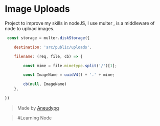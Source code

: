 # Image Uploads

Project to improve my skills in nodeJS, I use multer , is a middleware of node to upload images.


```js
 const storage = multer.diskStorage({

    destination: 'src/public/uploads',

    filename: (req, file, cb) => {

        const mime = file.mimetype.split('/')[1];

        const ImageName = uuidV4() + '.' + mime;

        cb(null, ImageName)
    },

})

```





> Made by [Aneudypq](https://www.instagram.com/aneudypq)


> #Learning Node







